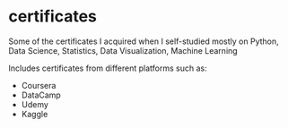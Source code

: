 # certificates
Some of the certificates I acquired when I self-studied mostly on Python, Data Science, Statistics, Data Visualization, Machine Learning

Includes certificates from different platforms such as:
 - Coursera
 - DataCamp
 - Udemy
 - Kaggle
